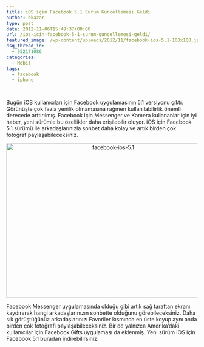 ```yaml
---
title: iOS için Facebook 5.1 Sürüm Güncellemesi Geldi
author: bkazar
type: post
date: 2012-11-06T15:49:37+00:00
url: /ios-icin-facebook-5-1-surum-guncellemesi-geldi/
featured_image: /wp-content/uploads/2012/11/facebook-ios-5.1-100x100.jpg
dsq_thread_id:
  - 952171086
categories:
  - Mobil
tags:
  - facebook
  - iphone

---
```

Bugün iOS kullanıcıları için Facebook uygulamasının 5.1 versiyonu çıktı. Görünüşte çok fazla yenilik olmamasına rağmen kullanılabilirlik önemli derecede arttırılmış. Facebook için Messenger ve Kamera kullananlar için iyi haber, yeni sürümle bu özellikler daha erişilebilir oluyor. iOS için Facebook 5.1 sürümü ile arkadaşlarınızla sohbet daha kolay ve artık birden çok fotoğraf paylaşabileceksiniz.

<p style="text-align: center;">
  <img class="aligncenter  wp-image-9523" title="facebook-ios-5.1" src="https://www.murekkep.org/wp-content/uploads/2012/11/facebook-ios-5.1.jpg" alt="facebook-ios-5.1" width="547" height="406" srcset="https://www.murekkep.org/wp-content/uploads/2012/11/facebook-ios-5.1.jpg 684w, https://www.murekkep.org/wp-content/uploads/2012/11/facebook-ios-5.1-400x296.jpg 400w, https://www.murekkep.org/wp-content/uploads/2012/11/facebook-ios-5.1-50x37.jpg 50w, https://www.murekkep.org/wp-content/uploads/2012/11/facebook-ios-5.1-125x92.jpg 125w, https://www.murekkep.org/wp-content/uploads/2012/11/facebook-ios-5.1-269x200.jpg 269w, https://www.murekkep.org/wp-content/uploads/2012/11/facebook-ios-5.1-411x305.jpg 411w" sizes="(max-width: 547px) 100vw, 547px" />
</p>

Facebook Messenger uygulamasında olduğu gibi artık sağ taraftan ekranı kaydırarak hangi arkadaşlarınızın sohbette olduğunu görebileceksiniz. Daha sık görüştüğünüz arkadaşlarınızı Favoriler kısmında en üste koyup aynı anda birden çok fotoğrafı paylaşabileceksiniz. Bir de yalnızca Amerika’daki kullanıcılar için Facebook Gifts uygulaması da eklenmiş. Yeni sürüm iOS için Facebook 5.1 buradan indirebilirsiniz.